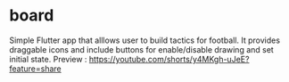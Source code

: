 # board

Simple Flutter app that alllows user to build tactics for football. 
It provides draggable icons and include buttons for enable/disable drawing and set initial state.
Preview : https://youtube.com/shorts/y4MKgh-uJeE?feature=share

